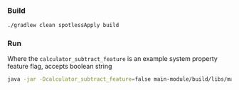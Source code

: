 ### Build
```bash
./gradlew clean spotlessApply build 
```

### Run
Where the `calculator_subtract_feature` is an example system property feature flag, accepts boolean string
```bash
java -jar -Dcalculator_subtract_feature=false main-module/build/libs/main-module-1.0-SNAPSHOT.jar
```